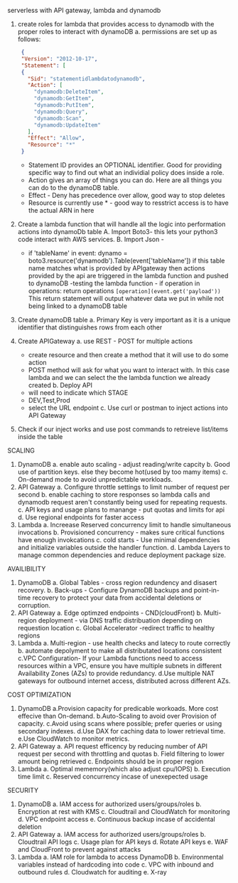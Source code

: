 serverless with API gateway, lambda and dynamodb

1. create roles for lambda that provides access to dynamodb with the proper roles to interact with dynamoDB
   a. permissions are set up as follows:

   ```json
    {
    "Version": "2012-10-17",
    "Statement": [
    {
      "Sid": "statementidlambdatodynamodb",
      "Action": [
        "dynamodb:DeleteItem",
        "dynamodb:GetItem",
        "dynamodb:PutItem",
        "dynamodb:Query",
        "dynamodb:Scan",
        "dynamodb:UpdateItem"
      ],
      "Effect": "Allow",
      "Resource": "*"
    }
    ```
   - Statement ID provides an OPTIONAL identifier. Good for providing specific way to find out what an individial policy does inside a role.
   - Action gives an array of things you can do. Here are all things you can do to the dynamoDB table.
   - Effect - Deny has precedence over allow, good way to stop deletes
   - Resource is currently use * - good way to resstrict access is to have the actual ARN in here

2. Create a lambda function that will handle all the logic into performation actions into dynamoDb table
   A. Import Boto3- this lets your python3 code interact with AWS services.
   B. Import Json -
   - if 'tableName' in event:
        dynamo = boto3.resource('dynamodb').Table(event['tableName'])
         if this table name matches what is provided by APIgateway then actions provided by the api are triggered in the lambda function and pushed to dynamoDB
      -testing the lambda function -
                  if operation in operations:
                       return operations `[operation](event.get('payload'))`
         This return statement will output whatever data we put in while not being linked to a dynamoDB table


3. Create dynamoDB table
   a. Primary Key is very important as it is a unique identifier that distinguishes rows from each other

4. Create APIGateway
   a. use REST - POST for multiple actions
      - create resource and then create a method that it will use to do some action
      - POST method will ask for what you want to interact with. In this case lambda and we can select the the lambda function we already created
   b. Deploy API
      - will need to indicate which STAGE
      - DEV,Test,Prod
      - select the URL endpoint
   c. Use curl or postman to inject actions into API Gateway

5. Check if our inject works and use post commands to retreieve list/items inside the table


SCALING 
1. DynamoDB
   a. enable auto scaling - adjust reading/write capcity
   b. Good use of partition keys. else they become hot(used by too mamy items)
   c. On-demand mode to avoid unpredictable workloads.
2. API Gateway
   a. Configure throttle settings to limit number of request per second
   b. enable caching to store responses so lambda calls and dynamodb request aren't constantly being used for repeating requests.
   c. API keys and usage plans to manange - put quotas and limits for api
   d. Use regional endpoints for faster access
3. Lambda
   a. Increease Reserved concurrency limit to handle simultaneous invocations
   b. Provisioned concurrency - makes sure critical functions have enough invokcations
   c. cold starts - Use minimal dependencies and initialize variables outside the handler function.
   d. Lambda Layers to manage common dependencies and reduce deployment package size.

AVAILIBILITY
1. DynamoDB
   a. Global Tables - cross region redundency and disasert recovery.
   b. Back-ups - Configure DynamoDB backups and point-in-time recovery to protect your data from accidental deletions or corruption.
2. API Gateway
   a. Edge optimzed endpoints - CND(cloudFront)
   b. Multi-region deployment - via DNS traffic distribuation depending on requestion location
   c. Global Accelerator -redirect traffic to healthy regions
3. Lambda
   a. Multi-region - use health checks and latecy to route correctly
   b. automate depolyment to make all distributated locations consistent
   c.VPC Configuration- If your Lambda functions need to access resources within a VPC, ensure you have multiple subnets in different Availability Zones (AZs) to provide redundancy.
   d.Use multiple NAT gateways for outbound internet access, distributed across different AZs.

COST OPTIMIZATION
1. DynamoDB
   a.Provision capacity for predicable workoads. More cost effecive than On-demand.
   b.Auto-Scaling to avoid over Provision of capacity.
   c.Avoid using scans where possible; prefer queries or using secondary indexes.
   d.Use DAX for caching data to lower retrieval time.
   e.Use CloudWatch to monitor metrics.
2. API Gateway
   a. API request efficency by reducing number of API request per second with throttling and quotas
   b. Field filtering to lower amount being retrieved 
   c. Endpoints should be in proper region
3. Lambda
   a. Optimal mememory(which also adjust cpu/IOPS)
   b. Execution time limit 
   c. Reserved concurrency incase of unexepected usage

SECURITY 
1. DynamoDB
   a. IAM access for authorized users/groups/roles
   b. Encryption at rest with KMS
   c. Cloudtrail and CloudWatch for monitoring
   d. VPC endpoint access
   e. Continuous backup incase of accidental deletion
2. API Gateway
   a. IAM access for authorized users/groups/roles
   b. Cloudtrail API logs
   c. Usage plan for API keys
   d. Rotate API keys
   e. WAF and CloudFront to prevent against attacks
3. Lambda
   a. IAM role for lambda to access DynamoDB
   b. Environmental variables instead of hardcoding into code
   c. VPC with inbound and outbound rules
   d. Cloudwatch for auditing
   e. X-ray
   
   
   


